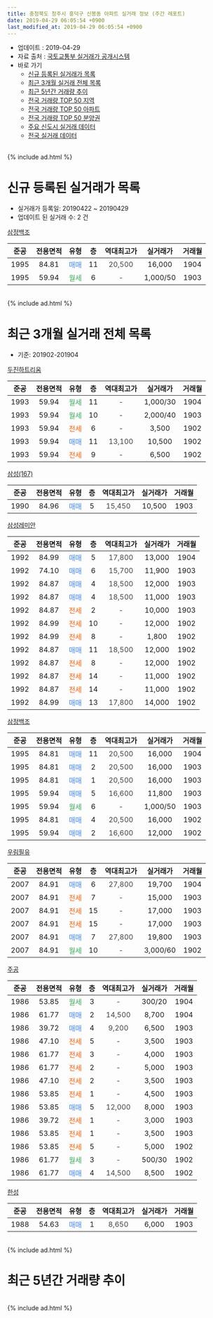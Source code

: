 ```yaml
---
title: 충청북도 청주시 흥덕구 신봉동 아파트 실거래 정보 (주간 레포트)
date: 2019-04-29 06:05:54 +0900
last_modified_at: 2019-04-29 06:05:54 +0900
---
```


* 업데이트 : 2019-04-29
* 자료 출처 : [국토교통부 실거래가 공개시스템](http://rt.molit.go.kr)
* 바로 가기
    * [신규 등록된 실거래가 목록](#신규-등록된-실거래가-목록)
    * [최근 3개월 실거래 전체 목록](#최근-3개월-실거래-전체-목록)
    * [최근 5년간 거래량 추이](#최근-5년간-거래량-추이)
    * [전국 거래량 TOP 50 지역](https://inasie.github.io/apt-trade-info/최근-3개월-전국에서-가장-거래가-많이-발생한-지역)
    * [전국 거래량 TOP 50 아파트](https://inasie.github.io/apt-trade-info/최근-3개월-전국에서-가장-거래가-많이-발생한-아파트)
    * [전국 거래량 TOP 50 분양권](https://inasie.github.io/apt-trade-info/최근-3개월-전국에서-가장-거래가-많이-발생한-분양권)
    * [주요 신도시 실거래 데이터](https://inasie.github.io/apt-trade-info/주요-신도시)
    * [전국 실거래 데이터](https://inasie.github.io/apt-trade-info/전국)
<br>
{% include ad.html %}
<br>

# 신규 등록된 실거래가 목록
* 실거래가 등록일: 20190422 ~ 20190429
* 업데이트 된 실거래 수: 2 건


[삼정백조](https://search.naver.com/search.naver?query=%EC%B6%A9%EC%B2%AD%EB%B6%81%EB%8F%84+%EC%B2%AD%EC%A3%BC%EC%8B%9C+%ED%9D%A5%EB%8D%95%EA%B5%AC+%EC%8B%A0%EB%B4%89%EB%8F%99+%EC%82%BC%EC%A0%95%EB%B0%B1%EC%A1%B0)

|준공|전용면적|유형|층|역대최고가|실거래가|거래월|
|:---:|:---:|:---:|:---:|:---:|:---:|:---:|
|1995|84.81|<span style="color:#4285f3">매매</span>|11|<span style="color:#444444">20,500</span>|16,000|1904|
|1995|59.94|<span style="color:#34a853">월세</span>|6|<span style="color:#444444">-</span>|1,000/50|1903|


<br>
{% include ad.html %}
<br>

# 최근 3개월 실거래 전체 목록
* 기준: 201902-201904


[두진하트리움](https://search.naver.com/search.naver?query=%EC%B6%A9%EC%B2%AD%EB%B6%81%EB%8F%84+%EC%B2%AD%EC%A3%BC%EC%8B%9C+%ED%9D%A5%EB%8D%95%EA%B5%AC+%EC%8B%A0%EB%B4%89%EB%8F%99+%EB%91%90%EC%A7%84%ED%95%98%ED%8A%B8%EB%A6%AC%EC%9B%80)

|준공|전용면적|유형|층|역대최고가|실거래가|거래월|
|:---:|:---:|:---:|:---:|:---:|:---:|:---:|
|1993|59.94|<span style="color:#34a853">월세</span>|11|<span style="color:#444444">-</span>|1,000/30|1904|
|1993|59.94|<span style="color:#34a853">월세</span>|10|<span style="color:#444444">-</span>|2,000/40|1903|
|1993|59.94|<span style="color:#ff5a00">전세</span>|6|<span style="color:#444444">-</span>|3,500|1902|
|1993|59.94|<span style="color:#4285f3">매매</span>|11|<span style="color:#444444">13,100</span>|10,500|1902|
|1993|59.94|<span style="color:#ff5a00">전세</span>|9|<span style="color:#444444">-</span>|6,500|1902|

[삼성(167)](https://search.naver.com/search.naver?query=%EC%B6%A9%EC%B2%AD%EB%B6%81%EB%8F%84+%EC%B2%AD%EC%A3%BC%EC%8B%9C+%ED%9D%A5%EB%8D%95%EA%B5%AC+%EC%8B%A0%EB%B4%89%EB%8F%99+%EC%82%BC%EC%84%B1%28167%29)

|준공|전용면적|유형|층|역대최고가|실거래가|거래월|
|:---:|:---:|:---:|:---:|:---:|:---:|:---:|
|1990|84.96|<span style="color:#4285f3">매매</span>|5|<span style="color:#444444">15,450</span>|10,500|1903|

[삼성레미안](https://search.naver.com/search.naver?query=%EC%B6%A9%EC%B2%AD%EB%B6%81%EB%8F%84+%EC%B2%AD%EC%A3%BC%EC%8B%9C+%ED%9D%A5%EB%8D%95%EA%B5%AC+%EC%8B%A0%EB%B4%89%EB%8F%99+%EC%82%BC%EC%84%B1%EB%A0%88%EB%AF%B8%EC%95%88)

|준공|전용면적|유형|층|역대최고가|실거래가|거래월|
|:---:|:---:|:---:|:---:|:---:|:---:|:---:|
|1992|84.99|<span style="color:#4285f3">매매</span>|5|<span style="color:#444444">17,800</span>|13,000|1904|
|1992|74.10|<span style="color:#4285f3">매매</span>|6|<span style="color:#444444">15,700</span>|11,900|1903|
|1992|84.87|<span style="color:#4285f3">매매</span>|4|<span style="color:#444444">18,500</span>|12,000|1903|
|1992|84.87|<span style="color:#4285f3">매매</span>|4|<span style="color:#444444">18,500</span>|11,000|1903|
|1992|84.87|<span style="color:#ff5a00">전세</span>|2|<span style="color:#444444">-</span>|10,000|1903|
|1992|84.99|<span style="color:#ff5a00">전세</span>|10|<span style="color:#444444">-</span>|12,000|1902|
|1992|84.99|<span style="color:#ff5a00">전세</span>|8|<span style="color:#444444">-</span>|1,800|1902|
|1992|84.87|<span style="color:#4285f3">매매</span>|11|<span style="color:#444444">18,500</span>|12,000|1902|
|1992|84.87|<span style="color:#ff5a00">전세</span>|8|<span style="color:#444444">-</span>|12,000|1902|
|1992|84.87|<span style="color:#ff5a00">전세</span>|14|<span style="color:#444444">-</span>|11,000|1902|
|1992|84.87|<span style="color:#ff5a00">전세</span>|14|<span style="color:#444444">-</span>|11,000|1902|
|1992|84.99|<span style="color:#4285f3">매매</span>|13|<span style="color:#444444">17,800</span>|14,000|1902|

[삼정백조](https://search.naver.com/search.naver?query=%EC%B6%A9%EC%B2%AD%EB%B6%81%EB%8F%84+%EC%B2%AD%EC%A3%BC%EC%8B%9C+%ED%9D%A5%EB%8D%95%EA%B5%AC+%EC%8B%A0%EB%B4%89%EB%8F%99+%EC%82%BC%EC%A0%95%EB%B0%B1%EC%A1%B0)

|준공|전용면적|유형|층|역대최고가|실거래가|거래월|
|:---:|:---:|:---:|:---:|:---:|:---:|:---:|
|1995|84.81|<span style="color:#4285f3">매매</span>|11|<span style="color:#444444">20,500</span>|16,000|1904|
|1995|84.81|<span style="color:#4285f3">매매</span>|2|<span style="color:#444444">20,500</span>|16,000|1903|
|1995|84.81|<span style="color:#4285f3">매매</span>|1|<span style="color:#444444">20,500</span>|16,000|1903|
|1995|59.94|<span style="color:#4285f3">매매</span>|5|<span style="color:#444444">16,600</span>|11,800|1903|
|1995|59.94|<span style="color:#34a853">월세</span>|6|<span style="color:#444444">-</span>|1,000/50|1903|
|1995|84.81|<span style="color:#4285f3">매매</span>|4|<span style="color:#444444">20,500</span>|16,000|1902|
|1995|59.94|<span style="color:#4285f3">매매</span>|2|<span style="color:#444444">16,600</span>|12,000|1902|

[우림필유](https://search.naver.com/search.naver?query=%EC%B6%A9%EC%B2%AD%EB%B6%81%EB%8F%84+%EC%B2%AD%EC%A3%BC%EC%8B%9C+%ED%9D%A5%EB%8D%95%EA%B5%AC+%EC%8B%A0%EB%B4%89%EB%8F%99+%EC%9A%B0%EB%A6%BC%ED%95%84%EC%9C%A0)

|준공|전용면적|유형|층|역대최고가|실거래가|거래월|
|:---:|:---:|:---:|:---:|:---:|:---:|:---:|
|2007|84.91|<span style="color:#4285f3">매매</span>|6|<span style="color:#444444">27,800</span>|19,700|1904|
|2007|84.91|<span style="color:#ff5a00">전세</span>|7|<span style="color:#444444">-</span>|15,000|1903|
|2007|84.91|<span style="color:#ff5a00">전세</span>|15|<span style="color:#444444">-</span>|17,000|1903|
|2007|84.91|<span style="color:#ff5a00">전세</span>|15|<span style="color:#444444">-</span>|17,000|1903|
|2007|84.91|<span style="color:#4285f3">매매</span>|7|<span style="color:#444444">27,800</span>|19,800|1903|
|2007|84.91|<span style="color:#34a853">월세</span>|10|<span style="color:#444444">-</span>|3,000/60|1902|

[주공](https://search.naver.com/search.naver?query=%EC%B6%A9%EC%B2%AD%EB%B6%81%EB%8F%84+%EC%B2%AD%EC%A3%BC%EC%8B%9C+%ED%9D%A5%EB%8D%95%EA%B5%AC+%EC%8B%A0%EB%B4%89%EB%8F%99+%EC%A3%BC%EA%B3%B5)

|준공|전용면적|유형|층|역대최고가|실거래가|거래월|
|:---:|:---:|:---:|:---:|:---:|:---:|:---:|
|1986|53.85|<span style="color:#34a853">월세</span>|3|<span style="color:#444444">-</span>|300/20|1904|
|1986|61.77|<span style="color:#4285f3">매매</span>|2|<span style="color:#444444">14,500</span>|8,700|1904|
|1986|39.72|<span style="color:#4285f3">매매</span>|4|<span style="color:#444444">9,200</span>|6,500|1903|
|1986|47.10|<span style="color:#ff5a00">전세</span>|5|<span style="color:#444444">-</span>|3,500|1903|
|1986|61.77|<span style="color:#ff5a00">전세</span>|3|<span style="color:#444444">-</span>|4,000|1903|
|1986|61.77|<span style="color:#ff5a00">전세</span>|2|<span style="color:#444444">-</span>|5,000|1903|
|1986|47.10|<span style="color:#ff5a00">전세</span>|2|<span style="color:#444444">-</span>|3,500|1903|
|1986|53.85|<span style="color:#ff5a00">전세</span>|1|<span style="color:#444444">-</span>|4,500|1903|
|1986|53.85|<span style="color:#4285f3">매매</span>|5|<span style="color:#444444">12,000</span>|8,000|1903|
|1986|39.72|<span style="color:#ff5a00">전세</span>|1|<span style="color:#444444">-</span>|3,000|1903|
|1986|53.85|<span style="color:#ff5a00">전세</span>|1|<span style="color:#444444">-</span>|3,500|1903|
|1986|53.85|<span style="color:#ff5a00">전세</span>|5|<span style="color:#444444">-</span>|5,000|1902|
|1986|61.77|<span style="color:#34a853">월세</span>|3|<span style="color:#444444">-</span>|500/30|1902|
|1986|61.77|<span style="color:#4285f3">매매</span>|4|<span style="color:#444444">14,500</span>|8,500|1902|


<script async src="//pagead2.googlesyndication.com/pagead/js/adsbygoogle.js"></script>
<!-- 기본 -->
<ins class="adsbygoogle"
     style="display:block"
     data-ad-client="ca-pub-2446590836940007"
     data-ad-slot="1659523306"
     data-ad-format="auto"
     data-full-width-responsive="true"></ins>
<script>
(adsbygoogle = window.adsbygoogle || []).push({});
</script>


[한성](https://search.naver.com/search.naver?query=%EC%B6%A9%EC%B2%AD%EB%B6%81%EB%8F%84+%EC%B2%AD%EC%A3%BC%EC%8B%9C+%ED%9D%A5%EB%8D%95%EA%B5%AC+%EC%8B%A0%EB%B4%89%EB%8F%99+%ED%95%9C%EC%84%B1)

|준공|전용면적|유형|층|역대최고가|실거래가|거래월|
|:---:|:---:|:---:|:---:|:---:|:---:|:---:|
|1988|54.63|<span style="color:#4285f3">매매</span>|1|<span style="color:#444444">8,650</span>|6,000|1903|


<br>
{% include ad.html %}
<br>

# 최근 5년간 거래량 추이


<div style="width:100%;">
    <canvas id="deal_progress" height="200"></canvas>
</div>

<script>
new Chart(document.getElementById("deal_progress"), {
    type: 'line',
    data: {
        labels: ['201404','201405','201406','201407','201408','201409','201410','201411','201412','201501','201502','201503','201504','201505','201506','201507','201508','201509','201510','201511','201512','201601','201602','201603','201604','201605','201606','201607','201608','201609','201610','201611','201612','201701','201702','201703','201704','201705','201706','201707','201708','201709','201710','201711','201712','201801','201802','201803','201804','201805','201806','201807','201808','201809','201810','201811','201812','201901','201902','201903','201904'],
        datasets: [{
            label: '매매',
            pointRadius: 1,
            data: [20, 18, 28, 24, 25, 33, 20, 16, 14, 22, 21, 19, 23, 20, 26, 17, 22, 17, 16, 14, 8, 15, 12, 18, 11, 12, 25, 15, 12, 12, 16, 13, 4, 7, 8, 13, 9, 13, 8, 7, 8, 16, 6, 6, 8, 14, 11, 17, 20, 9, 6, 12, 7, 5, 11, 16, 6, 6, 6, 11, 4],
            borderColor: "rgba(255, 201, 14, 1)",
            backgroundColor: "rgba(255, 201, 14, 0.5)",
            fill: false,
            lineTension: 0
        },{
            label: '전월세',
            pointRadius: 1,
            data: [15, 11, 6, 8, 6, 7, 11, 6, 8, 10, 9, 16, 10, 6, 12, 13, 10, 8, 18, 16, 6, 6, 10, 12, 10, 11, 9, 7, 5, 6, 7, 5, 3, 7, 10, 11, 12, 6, 6, 8, 6, 6, 3, 7, 4, 6, 4, 9, 7, 4, 7, 4, 3, 8, 6, 11, 10, 14, 10, 13, 2],
            borderColor: "rgba(0, 141, 185, 1)",
            backgroundColor: "rgba(0, 141, 185, 0.5)",
            fill: false,
            lineTension: 0
        }
        ]
    },
    options: {
        responsive: true,
        title: {
            display: false
        },
        tooltips: {
            mode: 'index',
            intersect: false
        },
        hover: {
            mode: 'nearest',
            intersect: true
        },
        scales: {
            xAxes: [{
                display: true,
                scaleLabel: {
                    display: true,
                    labelString: '년/월'
                }
            }],
            yAxes: [{
                display: true,
                ticks: {
                    suggestedMin: 0,
                },
                scaleLabel: {
                    display: true,
                    labelString: '실거래 수'
                }
            }]
        }
    }
});

</script>


<br>
{% include ad.html %}
<br>

